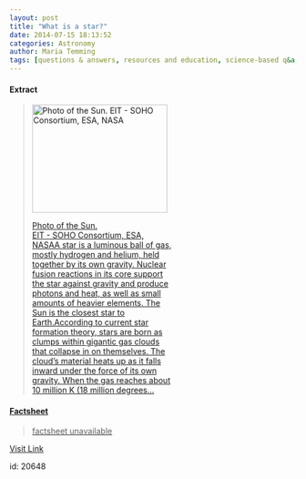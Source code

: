 ```yaml
---
layout: post
title: "What is a star?"
date: 2014-07-15 18:13:52
categories: Astronomy
author: Maria Temming
tags: [questions & answers, resources and education, science-based q&a, stars faq]
---
```



#### Extract
><div id="attachment_255425972" style="width: 247px" class="wp-caption alignright"><a href="http://d366w3m5tf0813.cloudfront.net/wp-content/uploads/sun1.jpg"><img class="size-medium wp-image-255425972" src="http://d366w3m5tf0813.cloudfront.net/wp-content/uploads/sun1-237x190.jpg" alt="Photo of the Sun. EIT - SOHO Consortium, ESA, NASA" width="237" height="190" /><p class="wp-caption-text">Photo of the Sun.<br /> EIT - SOHO Consortium, ESA, NASAA star is a luminous ball of gas, mostly hydrogen and helium, held together by its own gravity. Nuclear fusion reactions in its core support the star against gravity and produce photons and heat, as well as small amounts of heavier elements. The Sun is the closest star to Earth.According to current star formation theory, stars are born as clumps within gigantic gas clouds that collapse in on themselves. The cloud’s material heats up as it falls inward under the force of its own gravity. When the gas reaches about 10 million K (18 million degrees...

#### Factsheet
>factsheet unavailable

[Visit Link](http://www.skyandtelescope.com/astronomy-resources/star/)

id:   20648
